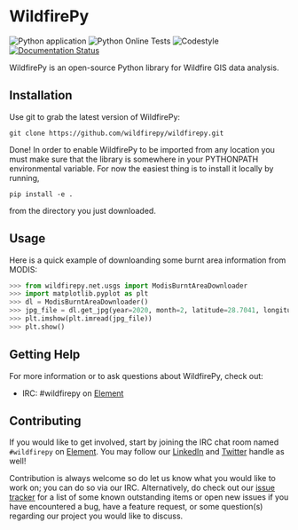 WildfirePy
=====

![Python application](https://github.com/wildfirepy/wildfirepy/workflows/Python%20application/badge.svg)
![Python Online Tests](https://github.com/wildfirepy/wildfirepy/workflows/Python%20Online%20Tests/badge.svg)
![Codestyle](https://github.com/wildfirepy/wildfirepy/workflows/Codestyle/badge.svg)
[![Documentation Status](https://readthedocs.org/projects/wildfirepy/badge/?version=latest)](https://wildfirepy.readthedocs.io/en/latest/?badge=latest)

WildfirePy is an open-source Python library for Wildfire GIS data analysis.

Installation
------------

Use git to grab the latest version of WildfirePy:

    git clone https://github.com/wildfirepy/wildfirepy.git

Done! In order to enable WildfirePy to be imported from any location you must make
sure that the library is somewhere in your PYTHONPATH environmental variable.
For now the easiest thing is to install it locally by running,
```
pip install -e .
```
from the directory you just
downloaded.

Usage
-----

Here is a quick example of downloanding some burnt area information from MODIS:

```python
>>> from wildfirepy.net.usgs import ModisBurntAreaDownloader
>>> import matplotlib.pyplot as plt
>>> dl = ModisBurntAreaDownloader()
>>> jpg_file = dl.get_jpg(year=2020, month=2, latitude=28.7041, longitude=77.1025)
>>> plt.imshow(plt.imread(jpg_file))
>>> plt.show()
```

Getting Help
------------

For more information or to ask questions about WildfirePy, check out:

 * IRC: #wildfirepy on [Element](https://app.element.io/#/room/#wildfirepy:matrix.org)

Contributing
------------

If you would like to get involved, start by joining the IRC chat room named `#wildfirepy` on [Element](https://app.element.io/#/room/#wildfirepy:matrix.org).
You may follow our [LinkedIn](https://www.linkedin.com/company/wildfirepy/) and [Twitter](https://twitter.com/wildfirepy) handle as well!

Contribution is always welcome so do let us know what you would like to work on; you can do so via our IRC. Alternatively, do check out our [issue tracker](https://github.com/wildfirepy/wildfirepy/issues) for a list of some known outstanding items or open new issues if you have encountered a bug, have a feature request, or some question(s) regarding our project you would like to discuss. 

